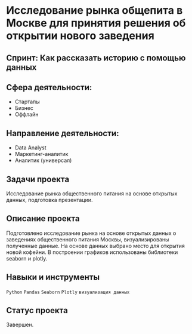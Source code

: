 # Исследование рынка общепита в Москве для принятия решения об открытии нового заведения

## Спринт: Как рассказать историю с помощью данных 

## Сфера деятельности: 
- Стартапы
- Бизнес
- Оффлайн

## Направление деятельности:
- Data Analyst
- Маркетинг-аналитик
- Аналитик (универсал)

## Задачи проекта

Исследование рынка общественного питания на основе открытых данных, подготовка презентации.

## Описание проекта

Подготовлено исследование рынка на основе открытых данных о заведениях общественного питания Москвы, 
визуализированы полученные данные. На основе данных выбрано место для открытия новой кофейни. 
В построении графиков использованы библиотеки seaborn и plotly. 

## Навыки и инструменты

`Python` `Pandas` `Seaborn` `Plotly` `визуализация данных` 

## Статус проекта

Завершен.